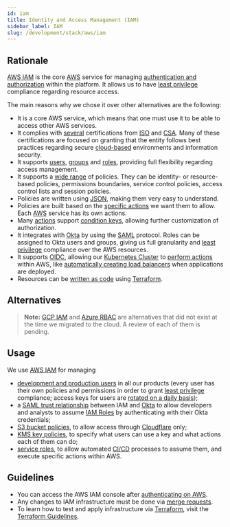 ```yaml
---
id: iam
title: Identity and Access Management (IAM)
sidebar_label: IAM
slug: /development/stack/aws/iam
---
```


## Rationale

[AWS IAM][IAM] is the core [AWS][AWS] service
for managing [authentication and authorization](https://securityboulevard.com/2020/06/authentication-vs-authorization-defined-whats-the-difference-infographic/)
within the platform.
It allows us to have [least privilege][LEAST-PRIVILEGE]
compliance regarding
resource access.

The main reasons why we chose it over other alternatives are the following:

- It is a core AWS service,
  which means
  that one must use it
  to be able to access other AWS services.
- It complies with [several](https://aws.amazon.com/compliance/iso-certified/)
  certifications from [ISO](https://en.wikipedia.org/wiki/International_Organization_for_Standardization)
  and [CSA](https://en.wikipedia.org/wiki/Cloud_Security_Alliance).
  Many of these certifications are focused on granting
  that the entity follows best practices
  regarding secure [cloud-based](https://en.wikipedia.org/wiki/Cloud_computing)
  environments
  and information security.
- It supports [users](https://docs.aws.amazon.com/IAM/latest/UserGuide/id_users.html),
  [groups](https://docs.aws.amazon.com/IAM/latest/UserGuide/id_groups.html)
  and [roles](https://docs.aws.amazon.com/IAM/latest/UserGuide/id_roles.html),
  providing full flexibility regarding access management.
- It supports a [wide range](https://docs.aws.amazon.com/IAM/latest/UserGuide/access_policies.html)
  of policies.
  They can be identity-
  or resource-based policies,
  permissions boundaries,
  service control policies,
  access control lists
  and session policies.
- Policies are written using [JSON](https://www.json.org/json-en.html),
  making them very easy to understand.
- Policies are built based on the [specific actions](https://docs.aws.amazon.com/service-authorization/latest/reference/reference_policies_actions-resources-contextkeys.html)
  we want them to allow.
  Each [AWS][AWS] service has its own actions.
- Many [actions](https://docs.aws.amazon.com/service-authorization/latest/reference/reference_policies_actions-resources-contextkeys.html)
  support [condition keys](https://docs.aws.amazon.com/en_cn/IAM/latest/UserGuide/reference_policies_iam-condition-keys.html),
  allowing further customization of authorization.
- It integrates with [Okta][OKTA]
  by using the [SAML](https://en.wikipedia.org/wiki/Security_Assertion_Markup_Language)
  protocol.
  Roles can be assigned to Okta users and groups,
  giving us full granularity
  and [least privilege][LEAST-PRIVILEGE] compliance
  over the AWS resources.
- It supports [OIDC](https://docs.aws.amazon.com/IAM/latest/UserGuide/id_roles_providers_create_oidc.html),
  allowing our [Kubernetes Cluster](/development/stack/kubernetes/)
  to [perform actions](https://gitlab.com/fluidattacks/universe/-/blob/086a0ace31819d4db76113a20f029c991d8375ce/makes/applications/makes/k8s/src/terraform/autoscaler.tf#L52)
  within AWS,
  like [automatically creating load balancers](https://github.com/kubernetes-sigs/aws-load-balancer-controller)
  when applications are deployed.
- Resources can be [written as code](https://registry.terraform.io/providers/hashicorp/aws/latest/docs)
  using [Terraform](/development/stack/terraform/).

## Alternatives

> **Note:**
> [GCP IAM](https://cloud.google.com/iam)
> and [Azure RBAC](https://docs.microsoft.com/en-us/azure/role-based-access-control/)
> are alternatives
> that did not exist at the time we migrated to the cloud.
> A review of each of them is pending.

## Usage

We use [AWS IAM][IAM] for managing

- [development and production users](https://gitlab.com/fluidattacks/universe/-/tree/9ef43c3585a0871299117178d7fb4dceb129854b/makes/applications/makes/users)
  in all our products
  (every user has their own policies and permissions
  in order to grant [least privilege][LEAST-PRIVILEGE] compliance;
  access keys for users are [rotated on a daily basis](https://gitlab.com/fluidattacks/universe/-/blob/017612ea61db1e2be1229a20e97d701be9b3894c/makes/applications/makes/users/integrates/rotate/even/default.nix));
- a [SAML trust relationship](https://gitlab.com/fluidattacks/universe/-/blob/9ef43c3585a0871299117178d7fb4dceb129854b/makes/applications/makes/okta/src/terraform/aws-saml.tf)
  between IAM and [Okta][OKTA]
  to allow developers and analysts to assume
  [IAM Roles](https://gitlab.com/fluidattacks/universe/-/blob/9ef43c3585a0871299117178d7fb4dceb129854b/makes/applications/makes/okta/src/terraform/aws-roles.tf)
  by authenticating with their Okta credentials;
- [S3 bucket policies](https://gitlab.com/fluidattacks/universe/-/blob/9ef43c3585a0871299117178d7fb4dceb129854b/airs/deploy/production/terraform/bucket.tf#L25),
  to allow access through
  [Cloudflare](/development/stack/cloudflare) only;
- [KMS key policies](https://gitlab.com/fluidattacks/universe/-/blob/9ef43c3585a0871299117178d7fb4dceb129854b/airs/deploy/secret-management/terraform/key-prod.tf#L1),
  to specify what users can use a key
  and what actions each of them can do;
- [service roles](https://gitlab.com/fluidattacks/universe/-/blob/9ef43c3585a0871299117178d7fb4dceb129854b/makes/applications/makes/compute/src/terraform/aws_batch.tf#L59),
  to allow automated [CI/CD](/development/stack/gitlab-ci) processes
  to assume them,
  and execute specific actions within AWS.

## Guidelines

- You can access the AWS IAM console
  after [authenticating on AWS](/development/stack/aws#guidelines).
- Any changes to IAM infrastructure must be done via [merge requests](https://docs.gitlab.com/ee/user/project/merge_requests/).
- To learn how to test and apply infrastructure via [Terraform](/development/stack/terraform),
  visit the [Terraform Guidelines](/development/stack/terraform#guidelines).

[AWS]: /development/stack/aws/
[IAM]: https://aws.amazon.com/iam/
[LEAST-PRIVILEGE]: /criteria/requirements/186
[OKTA]: /development/stack/okta

